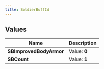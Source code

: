 ```yaml
---
title: SoldierBuffId
---
```


## Values
| Name | Description |
| ---- | ----------- |
| **SBImprovedBodyArmor** | Value: **0** |
| **SBCount** | Value: **1** |

